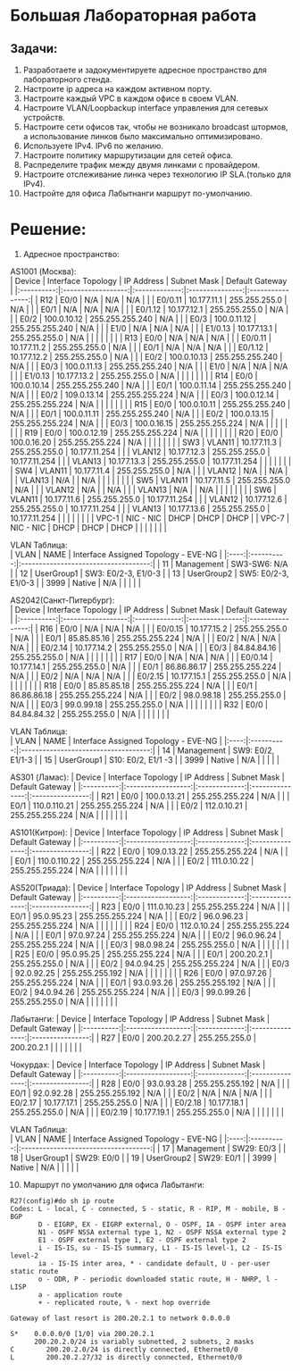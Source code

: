 # Большая Лабораторная работа  

## Задачи:  
1. Разработаете и задокументируете адресное пространство для лабораторного стенда.  
2. Настроите ip адреса на каждом активном порту.  
3. Настроите каждый VPC в каждом офисе в своем VLAN.  
4. Настроите VLAN/Loopbackup interface управления для сетевых устройств.  
5. Настроите сети офисов так, чтобы не возникало broadcast штормов, а использование линков было максимально оптимизировано.  
6. Используете IPv4. IPv6 по желанию.  
7. Настроите политику маршрутизации для сетей офиса.  
8. Распределите трафик между двумя линками с провайдером.  
9. Настроите отслеживание линка через технологию IP SLA.(только для IPv4).  
10. Настройте для офиса Лабытнанги маршрут по-умолчанию.  

# Решение:  

1. Адресное пространство:  

AS1001 (Москва):  
| Device     | Interface Topology | IP Address    | Subnet Mask     | Default Gateway  |
|:----------:|:------------------:|:-------------:|:---------------:|:----------------:|
| R12        | E0/0               | N/A           | N/A             | N/A              |
|            | E0/0.11            | 10.177.11.1   | 255.255.255.0   | N/A              |
|            | E0/1               | N/A           | N/A             | N/A              |
|            | E0/1.12            | 10.177.12.1   | 255.255.255.0   | N/A              |
|            | E0/2               | 100.0.10.12   | 255.255.255.240 | N/A              |
|            | E0/3               | 100.0.11.12   | 255.255.255.240 | N/A              |
|            | E1/0               | N/A           | N/A             | N/A              |
|            | E1/0.13            | 10.177.13.1   | 255.255.255.0   | N/A              |
|            |                    |               |                 |                  |
| R13        | E0/0               | N/A           | N/A             | N/A              |
|            | E0/0.11            | 10.177.11.2   | 255.255.255.0   | N/A              |
|            | E0/1               | N/A           | N/A             | N/A              |
|            | E0/1.12            | 10.177.12.2   | 255.255.255.0   | N/A              |
|            | E0/2               | 100.0.10.13   | 255.255.255.240 | N/A              |
|            | E0/3               | 100.0.11.13   | 255.255.255.240 | N/A              |
|            | E1/0               | N/A           | N/A             | N/A              |
|            | E1/0.13            | 10.177.13.2   | 255.255.255.0   | N/A              |
|            |                    |               |                 |                  |
| R14        | E0/0               | 100.0.10.14   | 255.255.255.240 | N/A              |
|            | E0/1               | 100.0.11.14   | 255.255.255.240 | N/A              |
|            | E0/2               | 109.0.13.14   | 255.255.255.224 | N/A              |
|            | E0/3               | 100.0.12.14   | 255.255.255.224 | N/A              |
|            |                    |               |                 |                  |
| R15        | E0/0               | 100.0.10.11   | 255.255.255.240 | N/A              |
|            | E0/1               | 100.0.11.11   | 255.255.255.240 | N/A              |
|            | E0/2               | 100.0.13.15   | 255.255.255.224 | N/A              |
|            | E0/3               | 100.0.16.15   | 255.255.255.224 | N/A              |
|            |                    |               |                 |                  |
| R19        | E0/0               | 100.0.12.19   | 255.255.255.224 | N/A              |
|            |                    |               |                 |                  |
| R20        | E0/0               | 100.0.16.20   | 255.255.255.224 | N/A              |
|            |                    |               |                 |                  |
| SW3        | VLAN11             | 10.177.11.3   | 255.255.255.0   | 10.177.11.254    |
|            | VLAN12             | 10.177.12.3   | 255.255.255.0   | 10.177.11.254    |
|            | VLAN13             | 10.177.13.3   | 255.255.255.0   | 10.177.11.254    |
|            |                    |               |                 |                  |
| SW4        | VLAN11             | 10.177.11.4   | 255.255.255.0   | N/A              |
|            | VLAN12             | N/A           |                 | N/A              |
|            | VLAN13             | N/A           |                 | N/A              |
|            |                    |               |                 |                  |
| SW5        | VLAN11             | 10.177.11.5   | 255.255.255.0   | N/A              |
|            | VLAN12             | N/A           |                 | N/A              |
|            | VLAN13             | N/A           |                 | N/A              |
|            |                    |               |                 |                  |
| SW6        | VLAN11             | 10.177.11.6   | 255.255.255.0   | 10.177.11.254    |
|            | VLAN12             | 10.177.12.6   | 255.255.255.0   | 10.177.11.254    |
|            | VLAN13             | 10.177.13.6   | 255.255.255.0   | 10.177.11.254    |
|            |                    |               |                 |                  |
| VPC-1      | NIC - NIC          | DHCP          | DHCP            | DHCP             |
| VPC-7      | NIC - NIC          | DHCP          | DHCP            | DHCP             |
|            |                    |               |                 |                  |  

VLAN Таблица:  
| VLAN | NAME       | Interface Assigned Topology - EVE-NG |
|:----:|:----------:|:------------------------------------:|
| 11   | Management | SW3-SW6: N/A                         |
| 12   | UserGroup1 | SW3: E0/2-3, E1/0-3                  |
| 13   | UserGroup2 | SW5: E0/2-3, E1/0-3                  |
| 3999 | Native     | N/A                                  |
|      |            |                                      |  


AS2042(Санкт-Питербург):  
| Device     | Interface Topology | IP Address    | Subnet Mask     | Default Gateway  |
|:----------:|:------------------:|:-------------:|:---------------:|:----------------:|
| R16        | E0/0               | N/A           | N/A             | N/A              |
|            | E0/0.15            | 10.177.15.2   | 255.255.255.0   | N/A              |
|            | E0/1               | 85.85.85.16   | 255.255.255.224 | N/A              |
|            | E0/2               | N/A           | N/A             | N/A              |
|            | E0/2.14            | 10.177.14.2   | 255.255.255.0   | N/A              |
|            | E0/3               | 84.84.84.16   | 255.255.255.0   | N/A              |
|            |                    |               |                 |                  |
| R17        | E0/0               | N/A           | N/A             | N/A              |
|            | E0/0.14            | 10.177.14.1   | 255.255.255.0   | N/A              |
|            | E0/1               | 86.86.86.17   | 255.255.255.224 | N/A              |
|            | E0/2               | N/A           | N/A             | N/A              |
|            | E0/2.15            | 10.177.15.1   | 255.255.255.0   | N/A              |
|            |                    |               |                 |                  |
| R18        | E0/0               | 85.85.85.18   | 255.255.255.224 | N/A              |
|            | E0/1               | 86.86.86.18   | 255.255.255.224 | N/A              |
|            | E0/2               | 98.0.98.18    | 255.255.255.0   | N/A              |
|            | E0/3               | 99.0.99.18    | 255.255.255.0   | N/A              |
|            |                    |               |                 |                  |
| R32        | E0/0               | 84.84.84.32   | 255.255.255.0   | N/A              |
|            |                    |               |                 |                  |  

VLAN Таблица:  
| VLAN | NAME       | Interface Assigned Topology - EVE-NG |
|:----:|:----------:|:------------------------------------:|
| 14   | Management | SW9: E0/2, E1/1-3                    |
| 15   | UserGroup1 | S10: E0/2, E1/1  -3                  |
| 3999 | Native     | N/A                                  |
|      |            |                                      |

AS301 (Ламас):
| Device     | Interface Topology | IP Address    | Subnet Mask     | Default Gateway  |
|:----------:|:------------------:|:-------------:|:---------------:|:----------------:|
| R21        | E0/0               | 100.0.13.21   | 255.255.255.224 | N/A              |
|            | E0/1               | 110.0.110.21  | 255.255.255.224 | N/A              |
|            | E0/2               | 112.0.10.21   | 255.255.255.224 | N/A              |
|            |                    |               |                 |                  |  

AS101(Китрон):
| Device     | Interface Topology | IP Address    | Subnet Mask     | Default Gateway  |
|:----------:|:------------------:|:-------------:|:---------------:|:----------------:|
| R22        | E0/0               | 109.0.13.22   | 255.255.255.224 | N/A              |
|            | E0/1               | 110.0.110.22  | 255.255.255.224 | N/A              |
|            | E0/2               | 111.0.10.22   | 255.255.255.224 | N/A              |
|            |                    |               |                 |                  |  

AS520(Триада):
| Device     | Interface Topology | IP Address    | Subnet Mask     | Default Gateway  |
|:----------:|:------------------:|:-------------:|:---------------:|:----------------:|
| R23        | E0/0               | 111.0.10.23   | 255.255.255.224 | N/A              |
|            | E0/1               | 95.0.95.23    | 255.255.255.224 | N/A              |
|            | E0/2               | 96.0.96.23    | 255.255.255.224 | N/A              |
|            |                    |               |                 |                  |
| R24        | E0/0               | 112.0.10.24   | 255.255.255.224 | N/A              |
|            | E0/1               | 97.0.97.24    | 255.255.255.224 | N/A              |
|            | E0/2               | 96.0.96.24    | 255.255.255.224 | N/A              |
|            | E0/3               | 98.0.98.24    | 255.255.255.0   | N/A              |
|            |                    |               |                 |                  |
| R25        | E0/0               | 95.0.95.25    | 255.255.255.224 | N/A              |
|            | E0/1               | 200.20.2.1    | 255.255.255.0   | N/A              |
|            | E0/2               | 94.0.94.25    | 255.255.255.224 | N/A              |
|            | E0/3               | 92.0.92.25    | 255.255.255.192 | N/A              |
|            |                    |               |                 |                  |
| R26        | E0/0               | 97.0.97.26    | 255.255.255.224 | N/A              |
|            | E0/1               | 93.0.93.26    | 255.255.255.192 | N/A              |
|            | E0/2               | 94.0.94.26    | 255.255.255.224 | N/A              |
|            | E0/3               | 99.0.99.26    | 255.255.255.0   | N/A              |
|            |                    |               |                 |                  |  

Лабытанги:
| Device     | Interface Topology | IP Address    | Subnet Mask     | Default Gateway  |
|:----------:|:------------------:|:-------------:|:---------------:|:----------------:|
| R27        | E0/0               | 200.20.2.27   | 255.255.255.0   | 200.20.2.1       |
|            |                    |               |                 |                  |  

Чокурдах:
| Device     | Interface Topology | IP Address    | Subnet Mask     | Default Gateway  |
|:----------:|:------------------:|:-------------:|:---------------:|:----------------:|
| R28        | E0/0               | 93.0.93.28    | 255.255.255.192 | N/A              |
|            | E0/1               | 92.0.92.28    | 255.255.255.192 | N/A              |
|            | E0/2               | N/A           | N/A             | N/A              |
|            | E0/2.17            | 10.177.17.1   | 255.255.255.0   | N/A              |
|            | E0/2.18            | 10.177.18.1   | 255.255.255.0   | N/A              |
|            | E0/2.19            | 10.177.19.1   | 255.255.255.0   | N/A              |
|            |                    |               |                 |                  |  

VLAN Таблица:  
| VLAN | NAME       | Interface Assigned Topology - EVE-NG |
|:----:|:----------:|:------------------------------------:|
| 17   | Management | SW29: E0/3                           |
| 18   | UserGroup1 | SW29: E0/0                           |
| 19   | UserGroup2 | SW29: E0/1                           |
| 3999 | Native     | N/A                                  |
|      |            |                                      |  



10. Маршрут по умолчанию для офиса Лабытанги:  

```
R27(config)#do sh ip route
Codes: L - local, C - connected, S - static, R - RIP, M - mobile, B - BGP
       D - EIGRP, EX - EIGRP external, O - OSPF, IA - OSPF inter area
       N1 - OSPF NSSA external type 1, N2 - OSPF NSSA external type 2
       E1 - OSPF external type 1, E2 - OSPF external type 2
       i - IS-IS, su - IS-IS summary, L1 - IS-IS level-1, L2 - IS-IS level-2
       ia - IS-IS inter area, * - candidate default, U - per-user static route
       o - ODR, P - periodic downloaded static route, H - NHRP, l - LISP
       a - application route
       + - replicated route, % - next hop override

Gateway of last resort is 200.20.2.1 to network 0.0.0.0

S*    0.0.0.0/0 [1/0] via 200.20.2.1
      200.20.2.0/24 is variably subnetted, 2 subnets, 2 masks
C        200.20.2.0/24 is directly connected, Ethernet0/0
L        200.20.2.27/32 is directly connected, Ethernet0/0
```  

